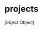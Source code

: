 <!--
  id: 2347
  date: 2014-04-28T11:20:02
  modified: 2015-10-26T21:16:52
  slug: projects
  type: page
  excerpt: [object Object]
  metaKeyword: project
  metaDescription: Project portfolio
  inCv: 
  inPortfolio: 
  dateFrom: 
  dateTo: 
-->

# projects

[object Object]